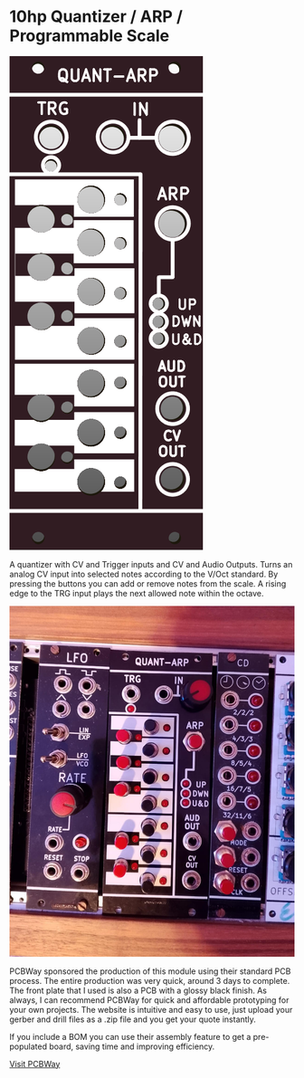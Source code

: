 # 10hp Quantizer / ARP / Programmable Scale
![](https://raw.githubusercontent.com/Fihdi/Eurorack/refs/heads/main/QuantARP/QuantARP-Front.png)

A quantizer with CV and Trigger inputs and CV and Audio Outputs. Turns an analog CV input into selected notes according to the V/Oct standard. By pressing the buttons you can add or remove notes from the scale. A rising edge to the TRG input plays the next allowed note within the octave.

![](https://raw.githubusercontent.com/Fihdi/Eurorack/refs/heads/main/QuantARP/IRL.jpeg)

PCBWay sponsored the production of this module using their standard PCB process. The entire production was very quick, around 3 days to complete. The front plate that I used is also a PCB with a glossy black finish. As always, I can recommend PCBWay for quick and affordable prototyping for your own projects. The website is intuitive and easy to use, just upload your gerber and drill files as a .zip file and you get your quote instantly.

If you include a BOM you can use their assembly feature to get a pre-populated board, saving time and improving efficiency.

[Visit PCBWay](https://www.pcbway.com/)
